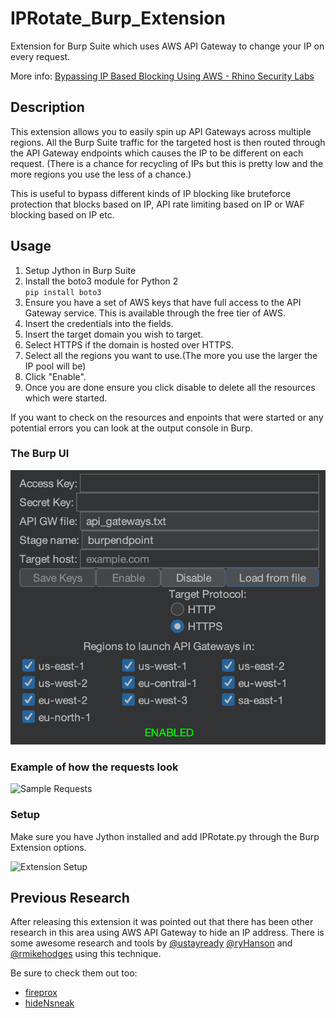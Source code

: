 # IPRotate_Burp_Extension

Extension for Burp Suite which uses AWS API Gateway to change your IP on every request.

More info: [Bypassing IP Based Blocking Using AWS - Rhino Security Labs](https://rhinosecuritylabs.com/aws/bypassing-ip-based-blocking-aws/)

## Description

This extension allows you to easily spin up API Gateways across multiple regions. All the Burp Suite traffic for the targeted host is then routed through the API Gateway endpoints which causes the IP to be different on each request. (There is a chance for recycling of IPs but this is pretty low and the more regions you use the less of a chance.)

This is useful to bypass different kinds of IP blocking like bruteforce protection that blocks based on IP, API rate limiting based on IP or WAF blocking based on IP etc.

## Usage

1. Setup Jython in Burp Suite
2. Install the boto3 module for Python 2  
`pip install boto3`
3. Ensure you have a set of AWS keys that have full access to the API Gateway service. This is available through the free tier of AWS.  
4. Insert the credentials into the fields.  
5. Insert the target domain you wish to target.  
6. Select HTTPS if the domain is hosted over HTTPS.  
7. Select all the regions you want to use.(The more you use the larger the IP pool will be)  
8. Click "Enable".
9. Once you are done ensure you click disable to delete all the resources which were started.

If you want to check on the resources and enpoints that were started or any potential errors you can look at the output console in Burp.

### The Burp UI

![Burp Extension UI](ui.png)

### Example of how the requests look

![Sample Requests](example.png)

### Setup

Make sure you have Jython installed and add IPRotate.py through the Burp Extension options.

![Extension Setup](setup.png)

## Previous Research

After releasing this extension it was pointed out that there has been other research in this area using AWS API Gateway to hide an IP address. There is some awesome research and tools by [@ustayready](https://twitter.com/ustayready) [@ryHanson](https://twitter.com/ryHanson) and [@rmikehodges](https://twitter.com/rmikehodges) using this technique.

Be sure to check them out too:

- [fireprox](https://github.com/ustayready/fireprox)
- [hideNsneak](https://github.com/rmikehodges/hideNsneak)
